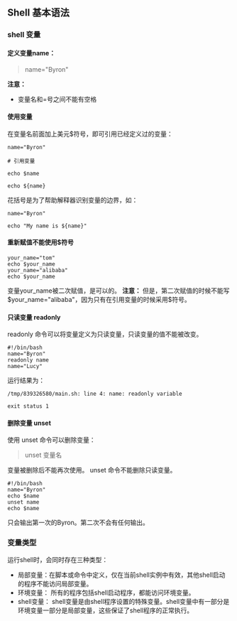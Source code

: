 ## Shell 基本语法

### shell 变量

#### 定义变量name：

>name="Byron"

**注意：**

- 变量名和=号之间不能有空格

#### 使用变量

在变量名前面加上美元$符号，即可引用已经定义过的变量：

```shell
name="Byron"

# 引用变量

echo $name

echo ${name}
```

花括号是为了帮助解释器识别变量的边界，如：

```shell
name="Byron"

echo "My name is ${name}"
```

#### 重新赋值不能使用$符号

```shell
your_name="tom"
echo $your_name
your_name="alibaba"
echo $your_name

```

变量your_name被二次赋值，是可以的。
**注意：** 但是，第二次赋值的时候不能写 $your_name="alibaba"，因为只有在引用变量的时候采用$符号。

#### 只读变量 readonly

readonly 命令可以将变量定义为只读变量，只读变量的值不能被改变。

```shell
#!/bin/bash
name="Byron"
readonly name
name="Lucy"
```

运行结果为：
```shell
/tmp/839326580/main.sh: line 4: name: readonly variable

exit status 1
```

#### 删除变量 unset

使用 unset 命令可以删除变量：

>unset 变量名

变量被删除后不能再次使用。
unset 命令不能删除只读变量。

```shell
#!/bin/bash
name="Byron"
echo $name
unset name
echo $name
```

只会输出第一次的Byron。第二次不会有任何输出。

### 变量类型

运行shell时，会同时存在三种类型：

- 局部变量：在脚本或命令中定义，仅在当前shell实例中有效，其他shell启动的程序不能访问局部变量。
- 环境变量： 所有的程序包括shell启动程序，都能访问环境变量。
- shell变量： shell变量是由shell程序设置的特殊变量。shell变量中有一部分是环境变量一部分是局部变量，这些保证了shell程序的正常执行。

















